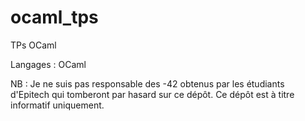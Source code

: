 ocaml_tps
=========

TPs OCaml

Langages : OCaml

NB : Je ne suis pas responsable des -42 obtenus par les étudiants d'Epitech qui tomberont par hasard sur ce dépôt.
Ce dépôt est à titre informatif uniquement.
